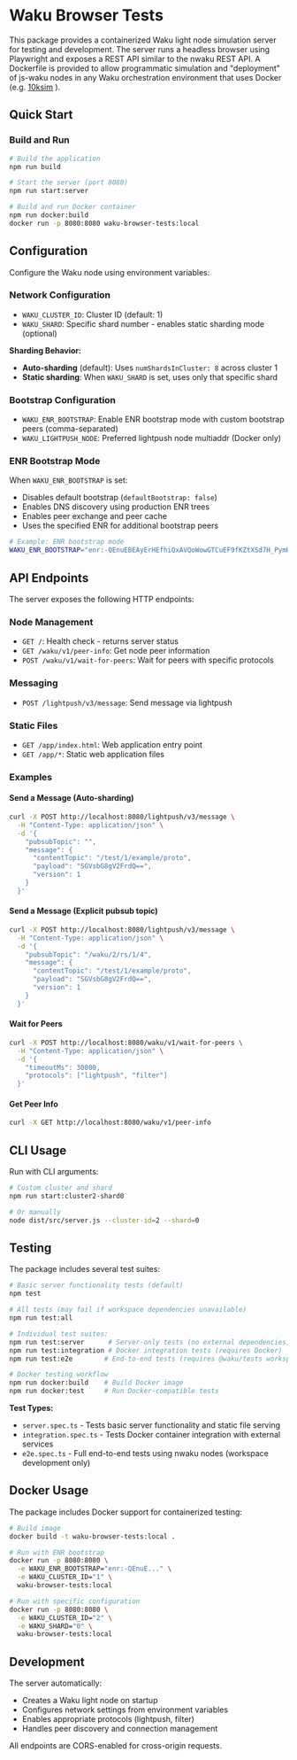 # Waku Browser Tests

This package provides a containerized Waku light node simulation server for testing and development. The server runs a headless browser using Playwright and exposes a REST API similar to the nwaku REST API. A Dockerfile is provided to allow programmatic simulation and "deployment" of js-waku nodes in any Waku orchestration environment that uses Docker (e.g. [10ksim](https://github.com/vacp2p/10ksim) ).

## Quick Start

### Build and Run

```bash
# Build the application
npm run build

# Start the server (port 8080)
npm run start:server

# Build and run Docker container
npm run docker:build
docker run -p 8080:8080 waku-browser-tests:local
```

## Configuration

Configure the Waku node using environment variables:

### Network Configuration
- `WAKU_CLUSTER_ID`: Cluster ID (default: 1)
- `WAKU_SHARD`: Specific shard number - enables static sharding mode (optional)

**Sharding Behavior:**
- **Auto-sharding** (default): Uses `numShardsInCluster: 8` across cluster 1
- **Static sharding**: When `WAKU_SHARD` is set, uses only that specific shard

### Bootstrap Configuration
- `WAKU_ENR_BOOTSTRAP`: Enable ENR bootstrap mode with custom bootstrap peers (comma-separated)
- `WAKU_LIGHTPUSH_NODE`: Preferred lightpush node multiaddr (Docker only)

### ENR Bootstrap Mode

When `WAKU_ENR_BOOTSTRAP` is set:
- Disables default bootstrap (`defaultBootstrap: false`)
- Enables DNS discovery using production ENR trees
- Enables peer exchange and peer cache
- Uses the specified ENR for additional bootstrap peers

```bash
# Example: ENR bootstrap mode
WAKU_ENR_BOOTSTRAP="enr:-QEnuEBEAyErHEfhiQxAVQoWowGTCuEF9fKZtXSd7H_PymHFhGJA3rGAYDVSHKCyJDGRLBGsloNbS8AZF33IVuefjOO6BIJpZIJ2NIJpcIQS39tkim11bHRpYWRkcnO4lgAvNihub2RlLTAxLmRvLWFtczMud2FrdXYyLnRlc3Quc3RhdHVzaW0ubmV0BgG73gMAODcxbm9kZS0wMS5hYy1jbi1ob25na29uZy1jLndha3V2Mi50ZXN0LnN0YXR1c2ltLm5ldAYBu94DACm9A62t7AQL4Ef5ZYZosRpQTzFVAB8jGjf1TER2wH-0zBOe1-MDBNLeA4lzZWNwMjU2azGhAzfsxbxyCkgCqq8WwYsVWH7YkpMLnU2Bw5xJSimxKav-g3VkcIIjKA" npm run start:server
```

## API Endpoints

The server exposes the following HTTP endpoints:

### Node Management
- `GET /`: Health check - returns server status
- `GET /waku/v1/peer-info`: Get node peer information
- `POST /waku/v1/wait-for-peers`: Wait for peers with specific protocols

### Messaging
- `POST /lightpush/v3/message`: Send message via lightpush

### Static Files
- `GET /app/index.html`: Web application entry point
- `GET /app/*`: Static web application files

### Examples

#### Send a Message (Auto-sharding)
```bash
curl -X POST http://localhost:8080/lightpush/v3/message \
  -H "Content-Type: application/json" \
  -d '{
    "pubsubTopic": "",
    "message": {
      "contentTopic": "/test/1/example/proto",
      "payload": "SGVsbG8gV2FrdQ==",
      "version": 1
    }
  }'
```

#### Send a Message (Explicit pubsub topic)
```bash
curl -X POST http://localhost:8080/lightpush/v3/message \
  -H "Content-Type: application/json" \
  -d '{
    "pubsubTopic": "/waku/2/rs/1/4",
    "message": {
      "contentTopic": "/test/1/example/proto",
      "payload": "SGVsbG8gV2FrdQ==",
      "version": 1
    }
  }'
```

#### Wait for Peers
```bash
curl -X POST http://localhost:8080/waku/v1/wait-for-peers \
  -H "Content-Type: application/json" \
  -d '{
    "timeoutMs": 30000,
    "protocols": ["lightpush", "filter"]
  }'
```

#### Get Peer Info
```bash
curl -X GET http://localhost:8080/waku/v1/peer-info
```

## CLI Usage

Run with CLI arguments:

```bash
# Custom cluster and shard
npm run start:cluster2-shard0

# Or manually
node dist/src/server.js --cluster-id=2 --shard=0
```

## Testing

The package includes several test suites:

```bash
# Basic server functionality tests (default)
npm test

# All tests (may fail if workspace dependencies unavailable)
npm run test:all

# Individual test suites:
npm run test:server      # Server-only tests (no external dependencies)
npm run test:integration # Docker integration tests (requires Docker)
npm run test:e2e        # End-to-end tests (requires @waku/tests workspace dependency)

# Docker testing workflow
npm run docker:build    # Build Docker image
npm run docker:test     # Run Docker-compatible tests
```

**Test Types:**
- `server.spec.ts` - Tests basic server functionality and static file serving
- `integration.spec.ts` - Tests Docker container integration with external services  
- `e2e.spec.ts` - Full end-to-end tests using nwaku nodes (workspace development only)

## Docker Usage

The package includes Docker support for containerized testing:

```bash
# Build image
docker build -t waku-browser-tests:local .

# Run with ENR bootstrap
docker run -p 8080:8080 \
  -e WAKU_ENR_BOOTSTRAP="enr:-QEnuE..." \
  -e WAKU_CLUSTER_ID="1" \
  waku-browser-tests:local

# Run with specific configuration
docker run -p 8080:8080 \
  -e WAKU_CLUSTER_ID="2" \
  -e WAKU_SHARD="0" \
  waku-browser-tests:local
```

## Development

The server automatically:
- Creates a Waku light node on startup
- Configures network settings from environment variables
- Enables appropriate protocols (lightpush, filter)
- Handles peer discovery and connection management

All endpoints are CORS-enabled for cross-origin requests.
